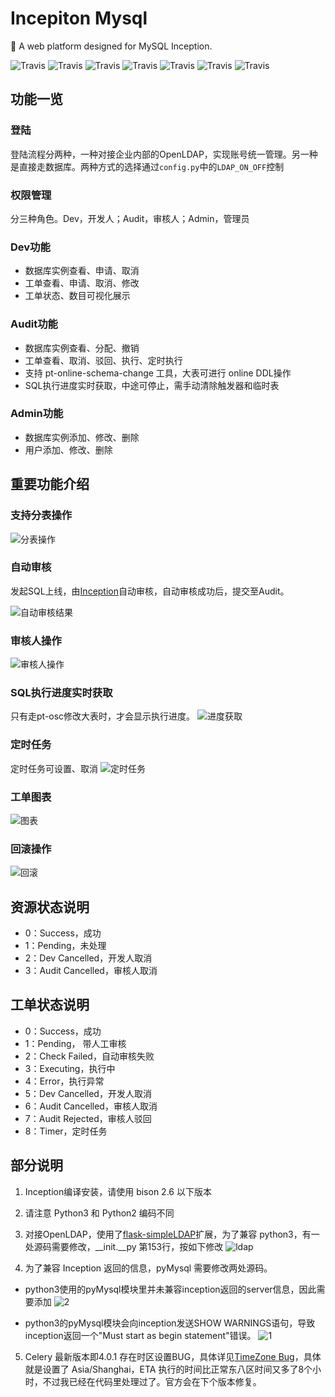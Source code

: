 # Incepiton Mysql

:apple: A web platform designed for MySQL Inception.

![Travis](https://img.shields.io/badge/python-v3.x-orange.svg)
![Travis](https://img.shields.io/badge/flask-v0.12.2-orange.svg)
![Travis](https://img.shields.io/badge/mysql-v5.7-orange.svg)
![Travis](https://img.shields.io/badge/celery-v4.0.1-orange.svg)
![Travis](https://img.shields.io/badge/latest--version-v1.0.0-green.svg)
![Travis](https://img.shields.io/badge/downloads-1k-green.svg)
![Travis](https://img.shields.io/badge/license-MIT-blue.svg)


## 功能一览

### 登陆

登陆流程分两种，一种对接企业内部的OpenLDAP，实现账号统一管理。另一种是直接走数据库。两种方式的选择通过<code>config.py</code>中的<code>LDAP_ON_OFF</code>控制

### 权限管理

分三种角色。Dev，开发人；Audit，审核人；Admin，管理员

### Dev功能

- 数据库实例查看、申请、取消
- 工单查看、申请、取消、修改
- 工单状态、数目可视化展示

### Audit功能

- 数据库实例查看、分配、撤销
- 工单查看、取消、驳回、执行、定时执行
- 支持 pt-online-schema-change 工具，大表可进行 online DDL操作
- SQL执行进度实时获取，中途可停止，需手动清除触发器和临时表

### Admin功能

- 数据库实例添加、修改、删除
- 用户添加、修改、删除

## 重要功能介绍

### 支持分表操作

![分表操作](https://github.com/Tianny/incepiton_mysql/blob/master/images/work_create.png)

### 自动审核

发起SQL上线，由[Inception](https://github.com/mysql-inception/inception)自动审核，自动审核成功后，提交至Audit。

![自动审核结果](https://github.com/Tianny/incepiton_mysql/blob/master/images/auto_check.png)

### 审核人操作
![审核人操作](https://github.com/Tianny/incepiton_mysql/blob/master/images/audit_operate.png)

### SQL执行进度实时获取

只有走pt-osc修改大表时，才会显示执行进度。
![进度获取](https://github.com/Tianny/incepiton_mysql/blob/master/images/percent.png)

### 定时任务

定时任务可设置、取消
![定时任务](https://github.com/Tianny/incepiton_mysql/blob/master/images/timer.png)


### 工单图表
![图表](https://github.com/Tianny/incepiton_mysql/blob/master/images/chart.png)

### 回滚操作
![回滚](https://github.com/Tianny/incepiton_mysql/blob/master/images/result.png)

## 资源状态说明

- 0：Success，成功
- 1：Pending，未处理
- 2：Dev Cancelled，开发人取消
- 3：Audit Cancelled，审核人取消

## 工单状态说明

- 0：Success，成功
- 1：Pending， 带人工审核
- 2：Check Failed，自动审核失败
- 3：Executing，执行中
- 4：Error，执行异常
- 5：Dev Cancelled，开发人取消
- 6：Audit Cancelled，审核人取消
- 7：Audit Rejected，审核人驳回
- 8：Timer，定时任务

## 部分说明

1. Inception编译安装，请使用 bison 2.6 以下版本

2. 请注意 Python3 和 Python2 编码不同

3. 对接OpenLDAP，使用了[flask-simpleLDAP](http://flask-simpleldap.readthedocs.io/en/latest/)扩展，为了兼容 python3，有一处源码需要修改，__init.__py 第153行，按如下修改
![ldap](https://github.com/Tianny/incepiton_mysql/blob/master/images/flask-ldap-modify.png)

4. 为了兼容 Inception 返回的信息，pyMysql 需要修改两处源码。
- python3使用的pyMysql模块里并未兼容inception返回的server信息，因此需要添加
![2](https://github.com/Tianny/incepiton_mysql/blob/master/images/pymsql_modify_2.png)

- python3的pyMysql模块会向inception发送SHOW WARNINGS语句，导致inception返回一个"Must start as begin statement"错误。
![1](https://github.com/Tianny/incepiton_mysql/blob/master/images/pymsql_modify_1.png)

5. Celery 最新版本即4.0.1 存在时区设置BUG，具体详见[TimeZone Bug](https://github.com/celery/celery/pull/4173/)，具体就是设置了 Asia/Shanghai，ETA 执行的时间比正常东八区时间又多了8个小时，不过我已经在代码里处理过了。官方会在下个版本修复。


